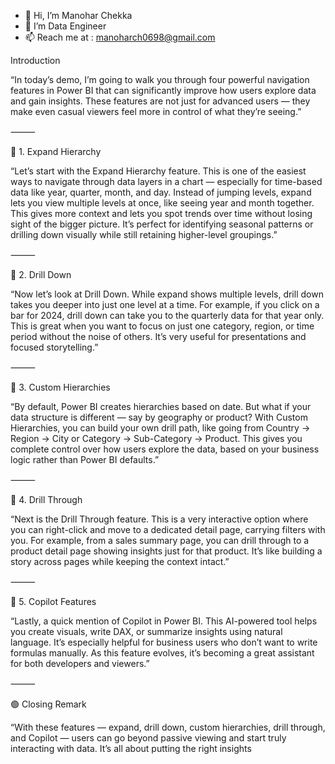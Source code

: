 - 👋 Hi, I’m Manohar Chekka
- 👀 I’m Data Engineer
- 📫 Reach me at : manoharch0698@gmail.com

<!---
MC140/MC140 is a ✨ special ✨ repository because its `README.md` (this file) appears on your GitHub profile.
You can click the Preview link to take a look at your changes.
--->
Introduction

“In today’s demo, I’m going to walk you through four powerful navigation features in Power BI that can significantly improve how users explore data and gain insights. These features are not just for advanced users — they make even casual viewers feel more in control of what they’re seeing.”

⸻

🔹 1. Expand Hierarchy

“Let’s start with the Expand Hierarchy feature.
This is one of the easiest ways to navigate through data layers in a chart — especially for time-based data like year, quarter, month, and day.
Instead of jumping levels, expand lets you view multiple levels at once, like seeing year and month together.
This gives more context and lets you spot trends over time without losing sight of the bigger picture.
It’s perfect for identifying seasonal patterns or drilling down visually while still retaining higher-level groupings.”

⸻

🔹 2. Drill Down

“Now let’s look at Drill Down.
While expand shows multiple levels, drill down takes you deeper into just one level at a time.
For example, if you click on a bar for 2024, drill down can take you to the quarterly data for that year only.
This is great when you want to focus on just one category, region, or time period without the noise of others.
It’s very useful for presentations and focused storytelling.”

⸻

🔹 3. Custom Hierarchies

“By default, Power BI creates hierarchies based on date. But what if your data structure is different — say by geography or product?
With Custom Hierarchies, you can build your own drill path, like going from Country → Region → City or Category → Sub-Category → Product.
This gives you complete control over how users explore the data, based on your business logic rather than Power BI defaults.”

⸻

🔹 4. Drill Through

“Next is the Drill Through feature.
This is a very interactive option where you can right-click and move to a dedicated detail page, carrying filters with you.
For example, from a sales summary page, you can drill through to a product detail page showing insights just for that product.
It’s like building a story across pages while keeping the context intact.”

⸻

🔹 5. Copilot Features

“Lastly, a quick mention of Copilot in Power BI.
This AI-powered tool helps you create visuals, write DAX, or summarize insights using natural language.
It’s especially helpful for business users who don’t want to write formulas manually.
As this feature evolves, it’s becoming a great assistant for both developers and viewers.”

⸻

🟢 Closing Remark

“With these features — expand, drill down, custom hierarchies, drill through, and Copilot — users can go beyond passive viewing and start truly interacting with data. It’s all about putting the right insights 